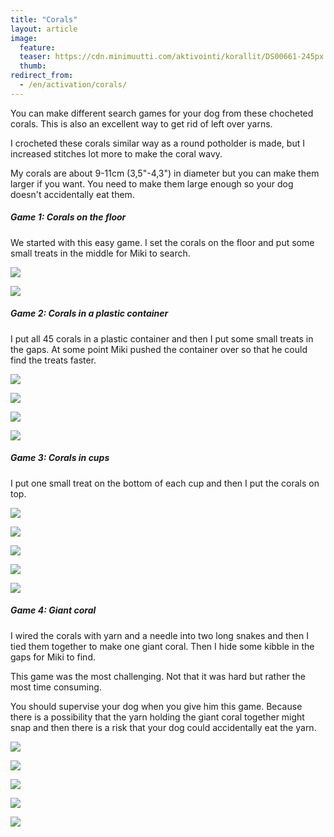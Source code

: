 ```yaml
---
title: "Corals"
layout: article
image:
  feature:
  teaser: https://cdn.minimuutti.com/aktivointi/korallit/DS00661-245px.jpg
  thumb:
redirect_from:
  - /en/activation/corals/
---
```


You can make different search games for your dog from these chocheted corals. This is also an excellent way to get rid of left over yarns.

I crocheted these corals similar way as a round potholder is made, but I increased stitches lot more to make the coral wavy.

My corals are about 9-11cm (3,5"-4,3") in diameter but you can make them larger if you want. You need to make them large enough so your dog doesn't accidentally eat them.

##### Game 1: Corals on the floor

We started with this easy game. I set the corals on the floor and put some small treats in the middle for Miki to search.

![](https://cdn.minimuutti.com/aktivointi/korallit/DS00378-800px.jpg)

![](https://cdn.minimuutti.com/aktivointi/korallit/DS00358-800px.jpg)

##### Game 2: Corals in a plastic container

I put all 45 corals in a plastic container and then I put some small treats in the gaps. At some point Miki pushed the container over so that he could find the treats faster.

![](https://cdn.minimuutti.com/aktivointi/korallit/DS00394-800px.jpg)

![](https://cdn.minimuutti.com/aktivointi/korallit/DS00408-800px.jpg)

![](https://cdn.minimuutti.com/aktivointi/korallit/DS00435-800px.jpg)

![](https://cdn.minimuutti.com/aktivointi/korallit/DS00450-800px.jpg)

##### Game 3: Corals in cups

I put one small treat on the bottom of each cup and then I put the corals on top.

![](https://cdn.minimuutti.com/aktivointi/korallit/DS00463-800px.jpg)

![](https://cdn.minimuutti.com/aktivointi/korallit/DS00498-800px.jpg)

![](https://cdn.minimuutti.com/aktivointi/korallit/DS00475-800px.jpg)

![](https://cdn.minimuutti.com/aktivointi/korallit/DS00501-800px.jpg)

![](https://cdn.minimuutti.com/aktivointi/korallit/DS00536-800px.jpg)

##### Game 4: Giant coral

I wired the corals with yarn and a needle into two long snakes and then I tied them together to make one giant coral. Then I hide some kibble in the gaps for Miki to find.

This game was the most challenging. Not that it was hard but rather the most time consuming.

You should supervise your dog when you give him this game. Because there is a possibility that the yarn holding the giant coral together might snap and then there is a risk that your dog could accidentally eat the yarn.

![](https://cdn.minimuutti.com/aktivointi/korallit/DS00661-800px.jpg)

![](https://cdn.minimuutti.com/aktivointi/korallit/DS00599-800px.jpg)

![](https://cdn.minimuutti.com/aktivointi/korallit/DS00652-800px.jpg)

![](https://cdn.minimuutti.com/aktivointi/korallit/DS00628-800px.jpg)

![](https://cdn.minimuutti.com/aktivointi/korallit/DS00631-800px.jpg)

